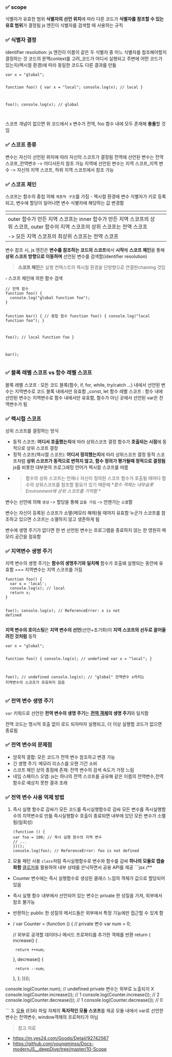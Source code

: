 <h3 id="✅-scope">✅ scope</h3>
<p>식별자가 유효한 범위
<strong>식별자의 선언 위치</strong>에 따라 다른 코드가 <strong>식별자를 참조할 수 있는 유효 범위</strong>가 결정됨 
js 엔진이 식별자를 검색할 때 사용하는 규칙 </p>
<h3 id="✅-식별자-결정">✅ 식별자 결정</h3>
<p>identifier resolution: js 엔진이 이름이 같은 두 식별자 중 어느 식별자를 참조해야할지 결정하는 것 
코드의 문맥context를 고려_코드가 어디서 실행되고 주변에 어떤 코드가 있는지(렉시컬 환경)에 따라 동일한 코드도 다른 결과를 만듦 </p>
<pre><code class="language-jsx">var x = &quot;global&quot;;

function foo() {
  var x = &quot;local&quot;;
  console.log(x); // local
}

foo();
console.log(x); // global</code></pre>
<p><img alt="" src="https://velog.velcdn.com/images/kimlj0814/post/29200045-17e1-44bb-912c-87eeca4f7087/image.png" /></p>
<p>스코프 개념이 없으면 위 코드에서 x 변수가 전역, foo 함수 내에 모두 존재해 <strong>충돌</strong>할 것임</p>
<h3 id="✅-스코프-종류">✅ 스코프 종류</h3>
<p>변수는 자신이 선언된 위치에 따라 자신의 스코프가 결정됨 
전역에 선언된 변수는 전역 스코프_전역변수 -&gt; 어디서든지 참조 가능
지역에 선언된 변수는 지역 스코프_지역 변수 -&gt; 자신의 지역 스코프, 하위 지역 스코프에서 참조 가능 </p>
<h3 id="✅-스코프-체인">✅ 스코프 체인</h3>
<p>스코프는 함수의 중첩 의해 <code>계층적 구조</code>를 가짐 - 렉시컬 환경에 변수 식별자가 키로 등록되고, 변수에 할당이 일어나면 변수 식별자에 해당하는 값 변경함 </p>
<table>
<thead>
<tr>
<th><img alt="" src="https://velog.velcdn.com/images/kimlj0814/post/31c96a64-9a34-4b06-a9e3-dec015914fb4/image.png" /></th>
<th><img alt="" src="https://velog.velcdn.com/images/kimlj0814/post/4a892ea2-245a-42d3-8e3d-e52df7380c4b/image.png" /></th>
</tr>
</thead>
<tbody><tr>
<td>outer 함수가 만든 지역 스코프는 inner 함수가 만든 지역 스코프의 상위 스코프, outer 함수의 지역 스코프의 상위 스코프는 전역 스코프</td>
<td></td>
</tr>
<tr>
<td>-&gt; 모든 지역 스코프의 최상위 스코프는 전역 스코프</td>
<td></td>
</tr>
</tbody></table>
<p>변수 참조 시, js 엔진은 <strong>변수를 참조하는 코드의 스코프</strong>에서 <strong>시작</strong>해 <strong>스코프 체인</strong>을 통해 <strong>상위 스코프 방향으로 이동하며</strong> 선언된 변수를 검색함(identifier resolution)</p>
<blockquote>
<p><strong>스코프 체인</strong>은 실행 컨텍스트의 렉시컬 환경을 단방향으로 연결한chaining 것임</p>
</blockquote>
<p>▫ 스코프 체인에 의한 함수 검색</p>
<pre><code class="language-jsx">// 전역 함수 
function foo() {
  console.log(&quot;global function foo&quot;);
}

function bar() {
  // 중첩 함수
  function foo() {
    console.log(&quot;local function foo&quot;);
  }

  foo(); // local function foo
}

bar();</code></pre>
<h3 id="✅-블록-레벨-스코프-vs-함수-레벨-스코프">✅ 블록 레벨 스코프 vs 함수 레벨 스코프</h3>
<p>블록 레벨 스코프 : 모든 코드 블록(함수, if, for, while, try/catch ...) 내에서 선언된 변수는 지역변수로 코드 블록 내에서만 유효함 _const, let
함수 레벨 스코프 : 함수 내에 선언된 변수는 지역변수로 함수 내에서만 유효함, 함수가 아닌 곳에서 선언된 var은 전역변수가 됨</p>
<h3 id="✅-렉시컬-스코프">✅ 렉시컬 스코프</h3>
<p>상위 스코프를 결정하는 방식 </p>
<ul>
<li>동적 스코프: <strong>어디서 호출했는지</strong>에 따라 상위스코프 결정
함수가 <strong>호출되는 시점</strong>에 동적으로 상위 스코프 결정 </li>
<li>정적 스코프(렉시컬 스코프): <strong>어디서 정의했는지</strong>에 따라 상위스코프 결정
동적 스코프처럼 <strong>상위 스코프가 동적으로 변하지 않고</strong>, <strong>함수 정의가 평가될때 정적으로 결정됨</strong>
js를 비롯한 대부분의 프로그래밍 언어가 렉시컬 스코프를 따름</li>
<li><blockquote>
<p>함수의 상위 스코프는 언제나 자신이 정의된 스코프 
함수가 호출될 때마다 함수의 상위스코프를 참조할 필요가 있기 때문에 *<em>함수 객체는 내부슬롯 Environment에 상위 스코프를 기억함 *</em></p>
</blockquote>
</li>
</ul>


<p>변수는 선언에 의해 <code>생성</code> -&gt; 할당을 통해 <code>값을 가짐</code> -&gt; 언젠가는 <code>소멸</code>함</p>
<p>변수는 자신이 등록된 스코프가 소멸(메모리 해제)될 때까지 유효함 
누군가 스코프를 참조하고 있으면 스코프는 소멸하지 않고 생존하게 됨 </p>
<p>변수에 생명 주기가 없다면 한 번 선언된 변수는 프로그램을 종료하지 않는 한 영원히 메모리 공간을 점유함</p>
<h3 id="✅-지역변수-생명-주기">✅ 지역변수 생명 주기</h3>
<p>지역 변수의 생명 주기는 <strong>함수의 생명주기와 일치해</strong>
함수가 호출돼 실행되는 동안에 유효함 === 지역변수는 지역 스코프를 가짐</p>
<pre><code class="language-jsx">function foo() {
  var x = 'local';
  console.log(x); // local
  return x;
}

foo();
console.log(x); // ReferenceError: x is not defined</code></pre>
<p><strong>지역 변수의 호이스팅</strong>은 <strong>지역 변수의 선언</strong>(선언+초기화)이 <strong>지역 스코프의 선두로 끌어올려진 것처럼</strong> 동작</p>
<pre><code class="language-jsx">var x = &quot;global&quot;;

function foo() {
  console.log(x); // undefined 
  var x = &quot;local&quot;;
}

foo(); // undefined 
console.log(x); // &quot;global&quot;    전역변수 x까지는 지역변수의 스코프가 유효하지 않음 </code></pre>
<h3 id="✅-전역-변수-생명-주기">✅ 전역 변수 생명 주기</h3>
<p><code>var</code> 키워드로 선언한 <strong>전역 변수의 생명 주기</strong>는 <strong><a href="https://velog.io/@kimlj0814/JS-%EB%B9%8C%ED%8A%B8%EC%9D%B8-%EA%B0%9D%EC%B2%B4">전역 객체</a>의 생명 주기</strong>와 일치함 </p>
<p>전역 코드는 명시적 호출 없이 로드 되자마자 실행되고, 더 이상 실행할 코드가 없으면 종료됨 
<img alt="" src="https://velog.velcdn.com/images/kimlj0814/post/d57ac79a-c6b0-4a9c-b5a5-260263d789f8/image.png" /></p>
<h3 id="✅-전역-변수의-문제점">✅ 전역 변수의 문제점</h3>
<ul>
<li>암묵적 결합: 모든 코드가 전역 변수 참조하고 변경 가능 </li>
<li>긴 생명 주기: 메모리 리소스를 오랜 기간 소비</li>
<li>스코프 체인 상의 종점에 존재: 전역 변수의 검색 속도가 가장 느림</li>
<li>네임 스페이스 오염: js는 하나의 전역 스코프를 공유해 같은 이름의 전역변수,전역함수로 예상치 못한 결과 초래</li>
</ul>
<h3 id="✅-전역-변수-사용-억제-방법">✅ 전역 변수 사용 억제 방법</h3>
<ol>
<li>즉시 실행 함수로 감싸기
모든 코드를 즉시실행함수로 감싸 모든 변수를 즉시실행함수의 지역변수로 만듦
즉시실행함수 호출이 종료되면 내부에 있던 모든 변수가 소멸됨(일회성)<pre><code class="language-jsx">(function () {
var foo = 100; // 즉시 실행 함수의 지역 변수
// ...
})();
console.log(foo); // ReferenceError: foo is not defined</code></pre>
</li>
<li>모듈 패턴 사용
<code>class</code>처럼 즉시실행함수로 변수와 함수를 감싸 <strong>하나의 모듈로 캡슐화함</strong>
<a href="https://velog.io/@kimlj0814/JS-%ED%81%B4%EB%A1%9C%EC%A0%80">클로저</a>를 활용하여 내부 상태를 은닉하면서 공용 API를 제공
```jsx
/**</li>
</ol>
<ul>
<li><p>Counter 변수에는 즉시 실행함수로 생성된 클래스 느낌의 객체가 값으로 할당되어 있음</p>
</li>
<li><p>즉시 실행 함수 내부에서 선언되어 있는 변수는 private 한 성질을 가져, 외부에서 참조 불가능</p>
</li>
<li><p>반환하는 public 한 성질의 메서드들은 외부에서 특정 기능에만 접근할 수 있게 함 </p>
</li>
<li><p>/
var Counter = (function () {
 // private 변수
 var num = 0;</p>
<p> // 외부로 공개할 데이터나 메서드 프로퍼티를 추가한 객체를 반환
 return {
   increase() {</p>
<pre><code> return ++num;</code></pre><p>   },
   decrease() {</p>
<pre><code> return --num;</code></pre><p>   },
 };
})();</p>
</li>
</ul>
<p>console.log(Counter.num); // undefined    private 변수는 외부로 노출되지 X
console.log(Counter.increase()); // 1
console.log(Counter.increase()); // 2
console.log(Counter.decrease()); // 1
console.log(Counter.decrease()); // 0</p>
<p>```
3. <a href="https://velog.io/@kimlj0814/JS-%EB%AA%A8%EB%93%88">모듈</a> (ES6)
파일 자체의 <strong>독자적인 모듈 스코프</strong>를 제공
모듈 내에서 var로 선언한 변수는 전역변수, window객체의 프로퍼티가 아님</p>
<blockquote>
<p>참고 자료</p>
</blockquote>
<ul>
<li><a href="https://m.yes24.com/Goods/Detail/92742567">https://m.yes24.com/Goods/Detail/92742567</a></li>
<li><a href="https://github.com/youngminss/Docs-modernJS__deepDive/tree/master/10-Scope">https://github.com/youngminss/Docs-modernJS__deepDive/tree/master/10-Scope</a></li>
</ul>